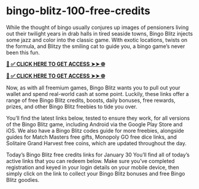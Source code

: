 # bingo-blitz-100-free-credits
While the thought of bingo usually conjures up images of pensioners living out their twilight years in drab halls in tired seaside towns, Bingo Blitz injects some jazz and color into the classic game. With exotic locations, twists on the formula, and Blitzy the smiling cat to guide you, a bingo game’s never been this fun.

**[📌 ✅ CLICK HERE TO GET ACCESS ➤➤ 🌐](https://newmegadeals.xyz/Bingo-blits/)**



**[📌 ✅ CLICK HERE TO GET ACCESS ➤➤ 🌐](https://newmegadeals.xyz/Bingo-blits/)**


Now, as with all freemium games, Bingo Blitz wants you to pull out your wallet and spend real-world cash at some point. Luckily, these links offer a range of free Bingo Blitz credits, boosts, daily bonuses, free rewards, prizes, and other Bingo Blitz freebies to tide you over.

You’ll find the latest links below, tested to ensure they work, for all versions of the Bingo Blitz game, including Android via the Google Play Store and iOS. We also have a Bingo Blitz codes guide for more freebies, alongside guides for Match Masters free gifts, Monopoly GO free dice links, and Solitaire Grand Harvest free coins, which are updated throughout the day.

Today’s Bingo Blitz free credits links for January 30 You’ll find all of today’s active links that you can redeem below. Make sure you’ve completed registration and keyed in your login details on your mobile device, then simply click on the link to collect your Bingo Blitz bonuses and free Bingo Blitz goodies.
